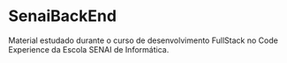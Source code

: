 # SenaiBackEnd

Material estudado durante o curso de desenvolvimento FullStack no Code Experience da Escola SENAI de Informática.
